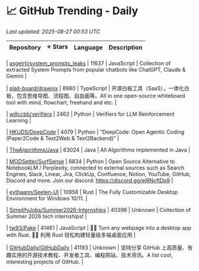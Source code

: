 # 📈 GitHub Trending - Daily

_Last updated: 2025-08-27 00:53 UTC_

| Repository | ⭐ Stars | Language | Description |
|------------|--------:|----------|-------------|

| [asgeirtj/system_prompts_leaks](https://github.com/asgeirtj/system_prompts_leaks) | 11637 | JavaScript | Collection of extracted System Prompts from popular chatbots like ChatGPT, Claude & Gemini |

| [plait-board/drawnix](https://github.com/plait-board/drawnix) | 8980 | TypeScript | 开源白板工具（SaaS），一体化白板，包含思维导图、流程图、自由画等。All in one open-source whiteboard tool with mind, flowchart, freehand and etc. |

| [willccbb/verifiers](https://github.com/willccbb/verifiers) | 2462 | Python | Verifiers for LLM Reinforcement Learning |

| [HKUDS/DeepCode](https://github.com/HKUDS/DeepCode) | 4079 | Python | "DeepCode: Open Agentic Coding (Paper2Code & Text2Web & Text2Backend)" |

| [TheAlgorithms/Java](https://github.com/TheAlgorithms/Java) | 63024 | Java | All Algorithms implemented in Java |

| [MODSetter/SurfSense](https://github.com/MODSetter/SurfSense) | 6834 | Python | Open Source Alternative to NotebookLM / Perplexity, connected to external sources such as Search Engines, Slack, Linear, Jira, ClickUp, Confluence, Notion, YouTube, GitHub, Discord and more. Join our discord: https://discord.gg/ejRNvftDp9 |

| [eythaann/Seelen-UI](https://github.com/eythaann/Seelen-UI) | 10958 | Rust | The Fully Customizable Desktop Environment for Windows 10/11. |

| [SimplifyJobs/Summer2026-Internships](https://github.com/SimplifyJobs/Summer2026-Internships) | 40396 | Unknown | Collection of Summer 2026 tech internships! |

| [tw93/Pake](https://github.com/tw93/Pake) | 41461 | JavaScript | 🤱🏻 Turn any webpage into a desktop app with Rust. 🤱🏻 利用 Rust 轻松构建轻量级多端桌面应用 |

| [GitHubDaily/GitHubDaily](https://github.com/GitHubDaily/GitHubDaily) | 41193 | Unknown | 坚持分享 GitHub 上高质量、有趣实用的开源技术教程、开发者工具、编程网站、技术资讯。A list cool, interesting projects of GitHub. |

